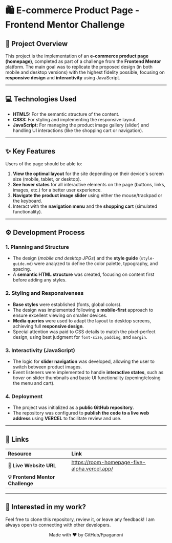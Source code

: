 # 🛍️ E-commerce Product Page - Frontend Mentor Challenge

## 🌟 Project Overview

This project is the implementation of an **e-commerce product page (homepage)**, completed as part of a challenge from the **Frontend Mentor** platform. The main goal was to replicate the proposed design (in both mobile and desktop versions) with the highest fidelity possible, focusing on **responsive design** and **interactivity** using JavaScript.

---

## 💻 Technologies Used

* **HTML5:** For the semantic structure of the content.
* **CSS3:** For styling and implementing the responsive layout.
* **JavaScript:** For managing the product image gallery (slider) and handling UI interactions (like the shopping cart or navigation).

---

## ✨ Key Features

Users of the page should be able to:

1.  **View the optimal layout** for the site depending on their device's screen size (mobile, tablet, or desktop).
2.  **See hover states** for all interactive elements on the page (buttons, links, images, etc.) for a better user experience.
3.  **Navigate the product image slider** using either the mouse/trackpad or the keyboard.
4.  Interact with the **navigation menu** and the **shopping cart** (simulated functionality).

---

## ⚙️ Development Process

### 1. Planning and Structure

* The design (*mobile and desktop JPGs*) and the **style guide** (`style-guide.md`) were analyzed to define the color palette, typography, and spacing.
* A **semantic HTML structure** was created, focusing on content first before adding any styles.

### 2. Styling and Responsiveness

* **Base styles** were established (fonts, global colors).
* The design was implemented following a **mobile-first** approach to ensure excellent viewing on smaller devices.
* **Media queries** were used to adapt the layout to desktop screens, achieving full **responsive design**.
* Special attention was paid to CSS details to match the pixel-perfect design, using best judgment for `font-size`, `padding`, and `margin`.

### 3. Interactivity (JavaScript)

* The logic for **slider navigation** was developed, allowing the user to switch between product images.
* Event listeners were implemented to handle **interactive states**, such as *hover* on slider thumbnails and basic UI functionality (opening/closing the menu and cart).

### 4. Deployment

* The project was initialized as a **public GitHub repository**.
* The repository was configured to **publish the code to a live web address** using **VERCEL** to facilitate review and use.

---

## 🔗 Links

| Resource | Link |
| :--- | :--- |
| **🔗 Live Website URL** | https://room-homepage-five-alpha.vercel.app/ |
| **💡 Frontend Mentor Challenge** 

---

## 🚀 Interested in my work?

Feel free to clone this repository, review it, or leave any feedback! I am always open to connecting with other developers.

<p align="center">
  Made with ❤️ by GitHub/Fpaganoni
</p>
